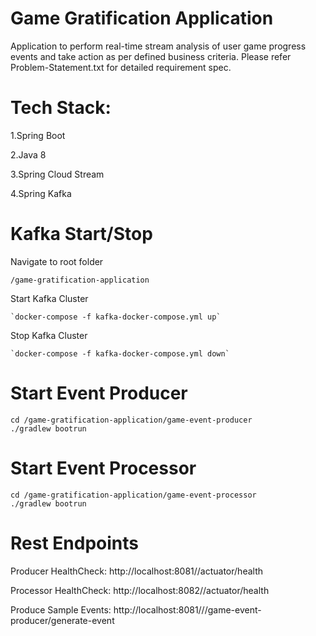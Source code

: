 # Game Gratification Application
Application to perform real-time stream analysis of user game progress events and take action as per defined business criteria.
Please refer Problem-Statement.txt for detailed requirement spec.

# Tech Stack:

1.Spring Boot

2.Java 8

3.Spring Cloud Stream

4.Spring Kafka

# Kafka Start/Stop
Navigate to root folder

    /game-gratification-application
    
Start Kafka Cluster

    `docker-compose -f kafka-docker-compose.yml up`
Stop Kafka Cluster

    `docker-compose -f kafka-docker-compose.yml down`
    
# Start Event Producer
    cd /game-gratification-application/game-event-producer
    ./gradlew bootrun
    
# Start Event Processor    
    cd /game-gratification-application/game-event-processor
    ./gradlew bootrun
    
# Rest Endpoints
Producer HealthCheck: http://localhost:8081//actuator/health

Processor HealthCheck: http://localhost:8082//actuator/health

Produce Sample Events: http://localhost:8081///game-event-producer/generate-event    
    
    
    
